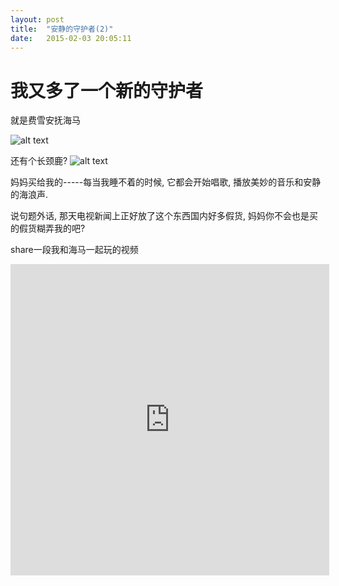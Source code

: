 ```yaml
---
layout: post
title:  "安静的守护者(2)"
date:   2015-02-03 20:05:11
---
```

我又多了一个新的守护者
=======
就是费雪安抚海马

![alt text][1]

还有个长颈鹿?
![alt text][1]

妈妈买给我的-----每当我睡不着的时候, 它都会开始唱歌, 播放美妙的音乐和安静的海浪声.

说句题外话, 那天电视新闻上正好放了这个东西国内好多假货, 妈妈你不会也是买的假货糊弄我的吧?

share一段我和海马一起玩的视频

<iframe height="498" width="510" frameborder="0"  src="https://player.youku.com/embed/XODg1ODMwNDIw" allowFullScreen="true"></iframe>


  [1]: https://6d6f-moxigan-1259722256.tcb.qcloud.la/xy/e9395693.jpg
  [1]: https://6d6f-moxigan-1259722256.tcb.qcloud.la/xy/c395c39e.jpg
